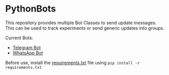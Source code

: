 # PythonBots
This repository provides multiple Bot Classes to send update messages.
This can be used to track experiments or send generic updates into groups.

Current Bots:
- [Telegram Bot](Bots/TelegramBot.py)
- [WhatsApp Bot](Bots/WhatsAppBot.py)

Before use, install the [requirements.txt](requirements.txt) file using `pip install -r requirements.txt`
